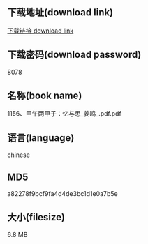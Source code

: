 ## 下载地址(download link)
[下载链接 download link](https://voluble-croquembouche-d321dc.netlify.app/?s=1156%E3%80%81%E7%94%B2%E5%8D%88%E4%B8%A4%E7%94%B2%E5%AD%90%EF%BC%9A%E5%BF%86%E4%B8%8E%E6%80%9D_%E5%A7%9C%E9%B8%A3_.pdf)

## 下载密码(download password)
8078

## 名称(book name)
1156、甲午两甲子：忆与思_姜鸣_.pdf.pdf

## 语言(language)
chinese

## MD5
a82278f9bcf9fa4d4de3bc1d1e0a7b5e

## 大小(filesize)
6.8 MB
